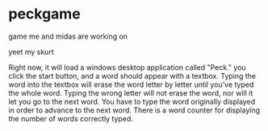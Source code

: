 # peckgame
game me and midas are working on

yeet my skurt

Right now, it will load a windows desktop application called "Peck."
you click the start button, and a word should appear with a textbox.
Typing the word into the textbox will erase the word letter by letter
until you've typed the whole word.
Typing the wrong letter will not erase the word, nor will it let you go to the next word.
You have to type the word originally displayed in order to advance to the next word.
There is a word counter for displaying the number of words correctly typed.
